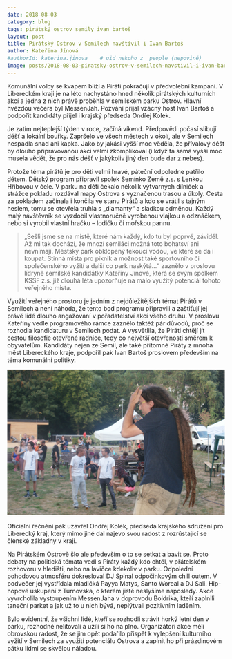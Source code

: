 ```yaml
---
date: 2018-08-03
category: blog
tags: pirátský ostrov semily ivan bartoš
layout: post
title: Pirátský Ostrov v Semilech navštívil i Ivan Bartoš
author: Kateřina Jínová
#authorId: katerina.jinova    # uid nekoho z _people (nepoviné)
image: posts/2018-08-03-piratsky-ostrov-v-semilech-navstivil-i-ivan-bartos.jpg
---
```

Komunální volby se kvapem blíží a Piráti pokračují v předvolební kampani. V Libereckém kraji je na léto nachystáno hned několik pirátských kulturních akcí a jedna z nich právě proběhla v semilském parku Ostrov. Hlavní hvězdou večera byl MessenJah. Pozvání přijal vzácný host Ivan Bartoš a podpořit kandidáty přijel i krajský předseda Ondřej Kolek.

Je zatím nejteplejší týden v roce, začíná víkend. Předpovědi počasí slibují déšť a lokální bouřky. Zapršelo ve všech městech v okolí, ale v Semilech nespadla snad ani kapka. Jako by jakási vyšší moc věděla, že přívalový déšť by dlouho připravovanou akci velmi zkomplikoval (i když ta samá vyšší moc musela vědět, že pro nás déšť v jakýkoliv jiný den bude dar z nebes).

Protože téma pirátů je pro děti velmi hravé, páteční odpoledne patřilo dětem. Dětský program připravil spolek Semínko Země z.s. s Lenkou Hřibovou v čele. V parku na děti čekalo několik výtvarných dílniček a strážce pokladu rozdával mapy Ostrova s vyznačenou trasou a úkoly. Cesta za pokladem začínala i končila ve stanu Pirátů a kdo se vrátil s tajným heslem, tomu se otevřela truhla s „diamanty“ a sladkou odměnou. Každý malý návštěvník se vyzdobil vlastnoručně vyrobenou vlajkou a odznáčkem, nebo si vyrobil vlastní hračku – lodičku či mořskou pannu.

> „Sešli jsme se na místě, které nám každý, kdo tu byl poprvé, záviděl. Až mi tak dochází, že mnozí semiláci možná toto bohatsví ani nevnímají. Městský park obklopený tekoucí vodou, ve které se dá i koupat. Stinná místa pro piknik a možnost také sportovního či společenského vyžití a další co park naskýtá...“ zaznělo v proslovu lídryně semilské kandidátky Kateřiny Jínové, která se svým spolkem KSSF z.s. již dlouhá léta upozorňuje na málo využitý potenciál tohoto veřejného místa.

Využití veřejného prostoru je jedním z nejdůležitějších témat Pirátů v Semilech a není náhoda, že tento bod programu připravili a zaštiťují jej právě lidé dlouho angažovaní v pořadatelství akcí všeho druhu. V proslovu Kateřiny vedle programového rámce zaznělo taktéž pár důvodů, proč se rozhodla kandidaturu v Semilech podat. A vysvětlila, že Piráti chtějí jít cestou filosofie otevřené radnice, tedy co největší otevřenosti směrem k obyvatelům. Kandidáty nejen ze Semil, ale také přítomné Piráty z mnoha měst Libereckého kraje, podpořil pak Ivan Bartoš proslovem především na téma komunální politiky. 

![Semily - Ostrov - Piráti](/assets/img/posts/2018-08-03_semily_ostrov.jpg "Semily - Ostrov - Piráti")

Oficialní řečnění pak uzavřel Ondřej Kolek, předseda krajského sdružení pro Liberecký kraj, který mimo jiné dal najevo svou radost z rozrůstající se členské základny v kraji. 

Na Pirátském Ostrově šlo ale především o to se setkat a bavit se. Proto debaty na politická témata vedl s Piráty každý kdo chtěl, v přátelském rozhovoru v hledišti, nebo na lavičce kdekoliv v parku. Odpolední pohodovou atmosféru dokresloval DJ Spinal odpočinkovým chill outem. V podvečer jej vystřídala mladičká Payya Matys, Santo Woreal a DJ Sali. Hip-hopové uskupení z Turnovska, o kterém jistě neslyšíme naposledy. Akce vyvrcholila vystoupením MessenJaha v doprovodu Boldrika, kteří zaplnili taneční parket a jak už to u nich bývá, neplýtvali pozitivním laděním. 

Bylo evidentní, že všichni lidé, kteří se rozhodli strávit horký letní den v parku, rozhodně nelitovali a užili si ho na plno. Organizátoři akce měli obrovskou radost, že se jim opět podařilo přispět k vylepšení kulturního vyžití v Semilech za využití potenciálu Ostrova a zaplnit ho při prázdinovém pátku lidmi se skvělou náladou. 